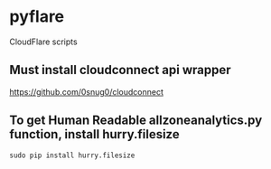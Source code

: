 # pyflare
CloudFlare scripts

## Must install cloudconnect api wrapper
https://github.com/0snug0/cloudconnect

## To get Human Readable allzoneanalytics.py function, install hurry.filesize
`sudo pip install hurry.filesize`

